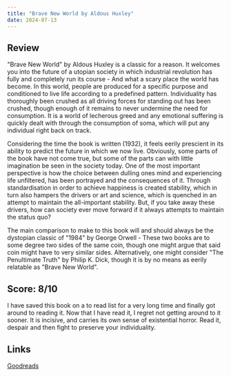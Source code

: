 ```yaml
---
title: "Brave New World by Aldous Huxley"
date: 2024-07-13
---
```

## Review
"Brave New World" by Aldous Huxley is a classic for a reason. It welcomes you into the future of a utopian society in which industrial revolution has fully and completely run its course - And what a scary place the world has become. In this world, people are produced for a specific purpose and conditioned to live life according to a predefined pattern. Individuality has thoroughly been crushed as all driving forces for standing out has been crushed, though enough of it remains to never undermine the need for consumption. It is a world of lecherous greed and any emotional suffering is quickly dealt with through the consumption of soma, which will put any individual right back on track.

Considering the time the book is written (1932), it feels eerily prescient in its ability to predict the future in which we now live. Obviously, some parts of the book have not come true, but some of the parts can with little imagination be seen in the society today. One of the most important perspective is how the choice between dulling ones mind and experiencing life unfiltered, has been portrayed and the consequences of it. Through standardisation in order to achieve happiness is created stability, which in turn also hampers the drivers or art and science, which is quenched in an attempt to maintain the all-important stability. But, if you take away these drivers, how can society ever move forward if it always attempts to maintain the status quo?

The main comparison to make to this book will and should always be the dystopian classic of "1984" by George Orwell - These two books are to some degree two sides of the same coin, though one might argue that said coin might have to very similar sides. Alternatively, one might consider "The Penultimate Truth" by Philip K. Dick, though it is by no means as eerily relatable as "Brave New World".

## Score: 8/10
I have saved this book on a to read list for a very long time and finally got around to reading it. Now that I have read it, I regret not getting around to it sooner. It is incisive, and carries its own sense of existential horror. Read it, despair and then fight to preserve your individuality.

## Links
[Goodreads](https://www.goodreads.com/en/book/show/5129)